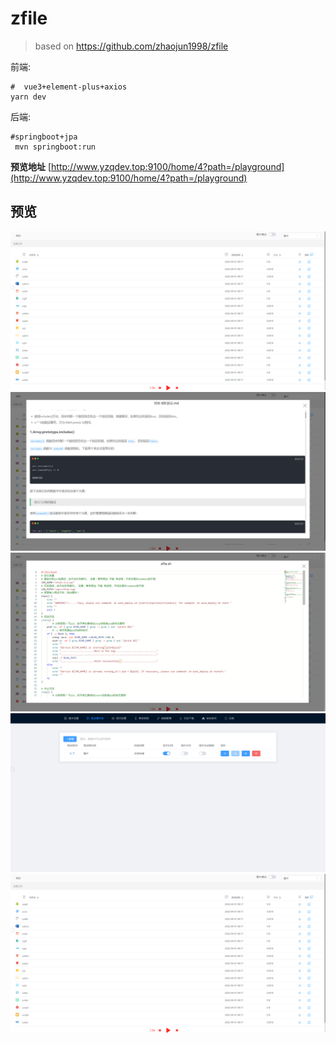 # zfile

> based on <https://github.com/zhaojun1998/zfile>

 前端:  

```shell
#  vue3+element-plus+axios  
yarn dev
 ```

 后端:  

```shell
#springboot+jpa
 mvn springboot:run
```

**预览地址** [http://www.yzqdev.top:9100/home/4?path=/playground](http://www.yzqdev.top:9100/home/4?path=/playground)

## 预览

![首页](./res/pic1.png)
![首页](./res/md.png)
![首页](./res/shell.png)
![首页](./res/admin.png)
![首页](./res/pic1.png)
